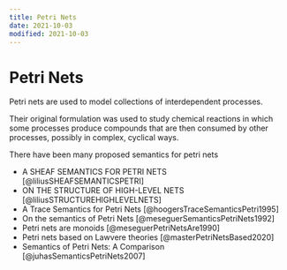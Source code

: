 ```yaml
---
title: Petri Nets
date: 2021-10-03
modified: 2021-10-03
---
```


# Petri Nets

Petri nets are used to model collections of interdependent processes.

Their original formulation was used to study chemical reactions in which some processes produce compounds that are then consumed by other processes, possibly in complex, cyclical ways.

There have been many proposed semantics for petri nets

- A SHEAF SEMANTICS FOR PETRI NETS [@liliusSHEAFSEMANTICSPETRI]
- ON THE STRUCTURE OF HIGH-LEVEL NETS [@liliusSTRUCTUREHIGHLEVELNETS]
- A Trace Semantics for Petri Nets [@hoogersTraceSemanticsPetri1995]
- On the semantics of Petri Nets [@meseguerSemanticsPetriNets1992]
- Petri nets are monoids [@meseguerPetriNetsAre1990]
- Petri nets based on Lawvere theories [@masterPetriNetsBased2020]
- Semantics of Petri Nets: A Comparison [@juhasSemanticsPetriNets2007]
